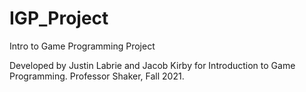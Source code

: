 # IGP_Project
Intro to Game Programming Project

Developed by Justin Labrie and Jacob Kirby for Introduction to Game Programming. Professor Shaker, Fall 2021.
